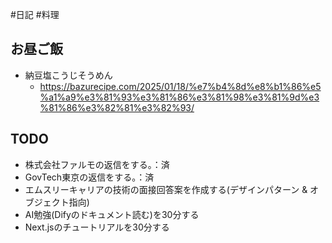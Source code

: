 #日記 #料理 

## お昼ご飯
- 納豆塩こうじそうめん
	- https://bazurecipe.com/2025/01/18/%e7%b4%8d%e8%b1%86%e5%a1%a9%e3%81%93%e3%81%86%e3%81%98%e3%81%9d%e3%81%86%e3%82%81%e3%82%93/

## TODO
- 株式会社ファルモの返信をする。：済
- GovTech東京の返信をする。：済
- エムスリーキャリアの技術の面接回答案を作成する(デザインパターン & オブジェクト指向)
- AI勉強(Difyのドキュメント読む)を30分する
- Next.jsのチュートリアルを30分する